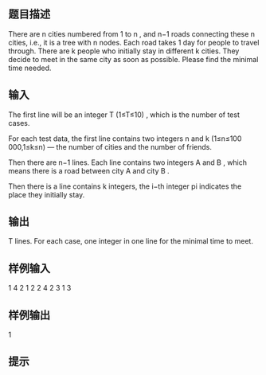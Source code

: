 ## 题目描述
There are n
cities numbered from 1
to n
, and n−1
roads connecting these n
cities, i.e., it is a tree with n
nodes. Each road takes 1
day for people to travel through. There are k
people who initially stay in different k
cities. They decide to meet in the same city as soon as possible. Please find the minimal time needed.
## 输入
The first line will be an integer T
(1≤T≤10)
, which is the number of test cases.

For each test data, the first line contains two integers n
and k
(1≤n≤100 000,1≤k≤n)
— the number of cities and the number of friends.

Then there are n−1
lines. Each line contains two integers A
and B
, which means there is a road between city A
and city B
.

Then there is a line contains k
integers, the i−th
integer pi
indicates the place they initially stay.
## 输出
T
lines. For each case, one integer in one line for the minimal time to meet.
## 样例输入
1
4 2
1 2
2 4
2 3
1 3
## 样例输出
1
## 提示

